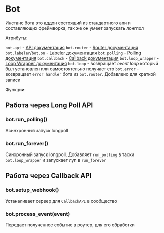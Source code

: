 # Bot

Инстанс бота это аддон состоящий из стандартного апи и составляющих фреймворка, так же он умеет запускать лонгпол

Атрибуты:

`bot.api` - [API документация](../../low-level/api/api.md)
`bot.router` - [Router документация](../../high-level/routing/index.md)
`bot.labeler`/`bot.on` - [Labeler документация](labeler.md)
`bot.polling` - [Polling документация](../../low-level/polling/polling.md)
`bot.callback` - [Callback документация](../../low-level/callback/callback.md)
`bot.loop_wrapper` - [Loop Wrapper документация](../../tools/loop-wrapper.md)
`bot.loop` - возвращает _event loop_ который был установлен или самостоятельно получает его
`bot.error` - возвращает `error handler` бота из `bot.router`. Добавлено для краткой записи

Функции:

## Работа через Long Poll API

### bot.run_polling()

Асинхронный запуск longpoll

### bot.run_forever()

Синхронный запуск longpoll. Добавляет `run_polling` в таски `bot.loop_wrapper` и запускает луп в `run_forever`

## Работа через Callback API

### bot.setup_webhook()

Устаналивает сервер для `CallbackAPI` в сообщество

### bot.process_event(event)

Передает полученное событие в роутер, для его обработки